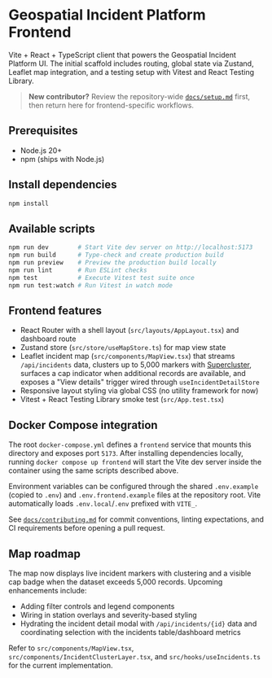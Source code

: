 # Geospatial Incident Platform Frontend

Vite + React + TypeScript client that powers the Geospatial Incident Platform UI. The initial scaffold includes routing, global state via Zustand, Leaflet map integration, and a testing setup with Vitest and React Testing Library.

> **New contributor?** Review the repository-wide [`docs/setup.md`](../docs/setup.md) first, then return here for frontend-specific workflows.

## Prerequisites

- Node.js 20+
- npm (ships with Node.js)

## Install dependencies

```bash
npm install
```

## Available scripts

```bash
npm run dev        # Start Vite dev server on http://localhost:5173
npm run build      # Type-check and create production build
npm run preview    # Preview the production build locally
npm run lint       # Run ESLint checks
npm test           # Execute Vitest test suite once
npm run test:watch # Run Vitest in watch mode
```

## Frontend features

- React Router with a shell layout (`src/layouts/AppLayout.tsx`) and dashboard route
- Zustand store (`src/store/useMapStore.ts`) for map view state
- Leaflet incident map (`src/components/MapView.tsx`) that streams `/api/incidents` data, clusters up to 5,000 markers with [Supercluster](https://github.com/mapbox/supercluster), surfaces a cap indicator when additional records are available, and exposes a "View details" trigger wired through `useIncidentDetailStore`
- Responsive layout styling via global CSS (no utility framework for now)
- Vitest + React Testing Library smoke test (`src/App.test.tsx`)

## Docker Compose integration

The root `docker-compose.yml` defines a `frontend` service that mounts this directory and exposes port `5173`. After installing dependencies locally, running `docker compose up frontend` will start the Vite dev server inside the container using the same scripts described above.

Environment variables can be configured through the shared `.env.example` (copied to `.env`) and `.env.frontend.example` files at the repository root. Vite automatically loads `.env.local`/`.env` prefixed with `VITE_`.

See [`docs/contributing.md`](../docs/contributing.md) for commit conventions, linting expectations, and CI requirements before opening a pull request.

## Map roadmap

The map now displays live incident markers with clustering and a visible cap badge when the dataset exceeds 5,000 records. Upcoming enhancements include:

- Adding filter controls and legend components
- Wiring in station overlays and severity-based styling
- Hydrating the incident detail modal with `/api/incidents/{id}` data and coordinating selection with the incidents table/dashboard metrics

Refer to `src/components/MapView.tsx`, `src/components/IncidentClusterLayer.tsx`, and `src/hooks/useIncidents.ts` for the current implementation.
